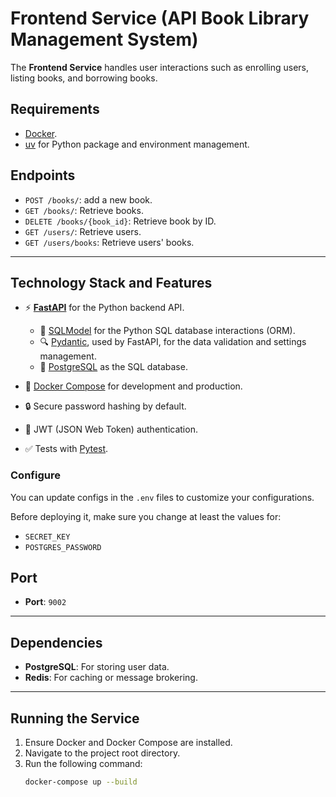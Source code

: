 # Frontend Service (API Book Library Management System)

The **Frontend Service** handles user interactions such as enrolling users, listing books, and borrowing books.

## Requirements

- [Docker](https://www.docker.com/).
- [uv](https://docs.astral.sh/uv/) for Python package and environment management.

## Endpoints

- `POST /books/`: add a new book.
- `GET /books/`: Retrieve books.
- `DELETE /books/{book_id}`: Retrieve book by ID.
- `GET /users/`: Retrieve users.
- `GET /users/books`: Retrieve users' books.

---

## Technology Stack and Features

- ⚡ [**FastAPI**](https://fastapi.tiangolo.com) for the Python backend API.

  - 🧰 [SQLModel](https://sqlmodel.tiangolo.com) for the Python SQL database interactions (ORM).
  - 🔍 [Pydantic](https://docs.pydantic.dev), used by FastAPI, for the data validation and settings management.
  - 💾 [PostgreSQL](https://www.postgresql.org) as the SQL database.

- 🐋 [Docker Compose](https://www.docker.com) for development and production.
- 🔒 Secure password hashing by default.
- 🔑 JWT (JSON Web Token) authentication.
- ✅ Tests with [Pytest](https://pytest.org).

### Configure

You can update configs in the `.env` files to customize your configurations.

Before deploying it, make sure you change at least the values for:

- `SECRET_KEY`
- `POSTGRES_PASSWORD`

## Port

- **Port**: `9002`

---

## Dependencies

- **PostgreSQL**: For storing user data.
- **Redis**: For caching or message brokering.

---

## Running the Service

1. Ensure Docker and Docker Compose are installed.
2. Navigate to the project root directory.
3. Run the following command:
   ```bash
   docker-compose up --build
   ```
